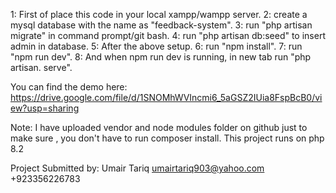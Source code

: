 1: First of place this code in your local xampp/wampp server.
2: create a mysql database with the name as "feedback-system".
3: run "php artisan migrate" in command prompt/git bash.
4: run "php artisan db:seed" to insert admin in database.
5: After the above setup.
6: run "npm install".
7: run "npm run dev".
8: And when npm run dev is running, in new tab run "php artisan. serve".

You can find the demo here:
https://drive.google.com/file/d/1SNOMhWVIncmi6_5aGSZ2IUia8FspBcB0/view?usp=sharing



Note: I have uploaded vendor and node modules folder on github just to make sure , you don't have to run composer install. This project runs on php 8.2

Project Submitted by:
Umair Tariq
umairtariq903@yahoo.com
+923356226783



